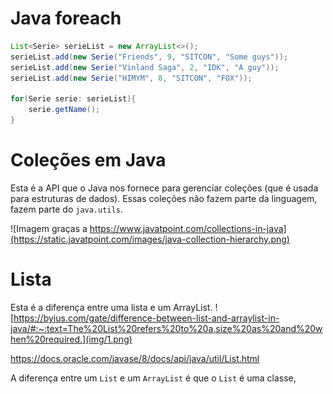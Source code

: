# Java foreach
```java
List<Serie> serieList = new ArrayList<>();
serieList.add(new Serie("Friends", 9, "SITCON", "Some guys"));
serieList.add(new Serie("Vinland Saga", 2, "IDK", "A guy"));
serieList.add(new Serie("HIMYM", 8, "SITCON", "FOX"));

for(Serie serie: serieList){
    serie.getName();
}
```

# Coleções em Java

Esta é a API que o Java nos fornece para gerenciar coleções (que é usada para estruturas de dados). Essas coleções não fazem parte da linguagem, fazem parte do `java.utils`.

![Imagem graças a https://www.javatpoint.com/collections-in-java](https://static.javatpoint.com/images/java-collection-hierarchy.png)

# Lista
Esta é a diferença entre uma lista e um ArrayList.
![https://byjus.com/gate/difference-between-list-and-arraylist-in-java/#:~:text=The%20List%20refers%20to%20a,size%20as%20and%20when%20required.](img/1.png)

https://docs.oracle.com/javase/8/docs/api/java/util/List.html

A diferença entre um `List` e um `ArrayList` é que o `List` é uma classe, 

